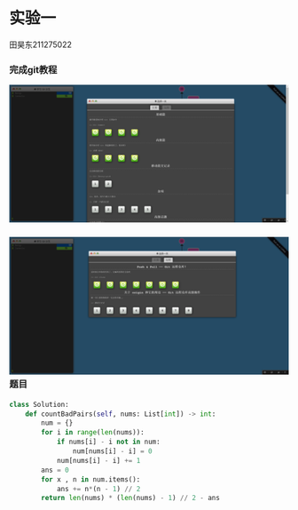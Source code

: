 # 实验一

田昊东211275022

### 完成git教程

![Snipaste_2023-03-02_19-20-09](../../../media/Snipaste_2023-03-02_19-20-09.png)

### ![Snipaste_2023-03-02_19-48-55](../../../media/Snipaste_2023-03-02_19-48-55.png)题目

```python
class Solution:
    def countBadPairs(self, nums: List[int]) -> int:
        num = {}
        for i in range(len(nums)):
            if nums[i] - i not in num:
                num[nums[i] - i] = 0
            num[nums[i] - i] += 1
        ans = 0
        for x , n in num.items():
            ans += n*(n - 1) // 2
        return len(nums) * (len(nums) - 1) // 2 - ans
```

